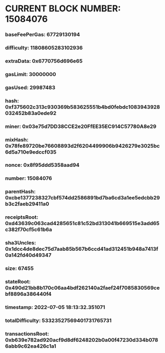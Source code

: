 # CURRENT BLOCK NUMBER: 15084076

### baseFeePerGas: 67729130194
### difficulty: 11808605283102936
### extraData: 0x6770756d696e65
### gasLimit: 30000000
### gasUsed: 29987483
### hash: 0xf375602c313c930369b583625551b4bd0febdc1083943928032452b83a0ede92
### miner: 0x03e75d7DD38CCE2e20FfEE35EC914C57780A8e29
### mixHash: 0x78fe89720be76608893d2f6204499906b9426279e3025bc6d5a710e9edccf035
### nonce: 0x8f95ddd5358aad94
### number: 15084076
### parentHash: 0xcbe1377238327cbf574dd2586891bd7ba6cd3a1ee5edcbb29b3c2faeb29411a0
### receiptsRoot: 0xd43639c063cad4285651c81c52bd313041b669515e3add65c382f70cf5c61b6a
### sha3Uncles: 0x1dcc4de8dec75d7aab85b567b6ccd41ad312451b948a7413f0a142fd40d49347
### size: 67455
### stateRoot: 0x490d21bb8b170c06aa4bdf262140a2faef24f7085830569cebf8896a386440f4
### timestamp: 2022-07-05 18:13:32.351071
### totalDifficulty: 53323527569401731765731
### transactionsRoot: 0xb639e782ad920acf9d8df6248202b0a00f47230d334b0786abb9c62ea426c1a1
